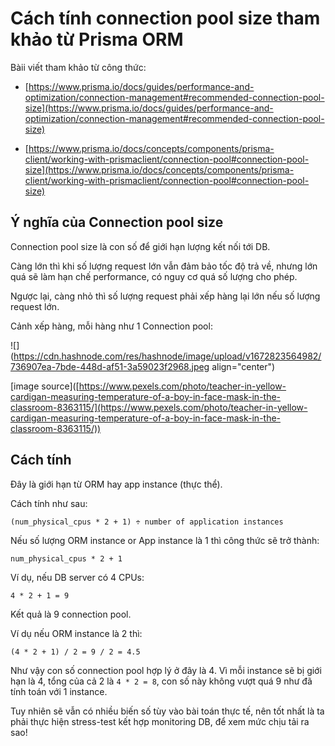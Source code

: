 # Cách tính connection pool size tham khảo từ Prisma ORM

Bàii viết tham khảo từ công thức:

* [https://www.prisma.io/docs/guides/performance-and-optimization/connection-management#recommended-connection-pool-size](https://www.prisma.io/docs/guides/performance-and-optimization/connection-management#recommended-connection-pool-size)
    
* [https://www.prisma.io/docs/concepts/components/prisma-client/working-with-prismaclient/connection-pool#connection-pool-size](https://www.prisma.io/docs/concepts/components/prisma-client/working-with-prismaclient/connection-pool#connection-pool-size)
    

## Ý nghĩa của Connection pool size

Connection pool size là con số để giới hạn lượng kết nối tới DB.

Càng lớn thì khi số lượng request lớn vẫn đảm bảo tốc độ trả về, nhưng lớn quá sẽ làm hạn chế performance, có nguy cơ quá số lượng cho phép.

Ngược lại, càng nhỏ thì số lượng request phải xếp hàng lại lớn nếu số lượng request lớn.

Cảnh xếp hàng, mỗi hàng như 1 Connection pool:

![](https://cdn.hashnode.com/res/hashnode/image/upload/v1672823564982/736907ea-7bde-448d-af51-3a59023f2968.jpeg align="center")

\[image source\]([https://www.pexels.com/photo/teacher-in-yellow-cardigan-measuring-temperature-of-a-boy-in-face-mask-in-the-classroom-8363115/](https://www.pexels.com/photo/teacher-in-yellow-cardigan-measuring-temperature-of-a-boy-in-face-mask-in-the-classroom-8363115/))

## Cách tính

Đây là giới hạn từ ORM hay app instance (thực thể).

Cách tính như sau:

```plaintext
(num_physical_cpus * 2 + 1) ÷ number of application instances
```

Nếu số lượng ORM instance or App instance là 1 thì công thức sẽ trở thành:

```plaintext
num_physical_cpus * 2 + 1
```

Ví dụ, nếu DB server có 4 CPUs:

```plaintext
4 * 2 + 1 = 9
```

Kết quả là 9 connection pool.

Ví dụ nếu ORM instance là 2 thì:

```plaintext
(4 * 2 + 1) / 2 = 9 / 2 = 4.5
```

Như vậy con số connection pool hợp lý ở đây là 4. Vì mỗi instance sẽ bị giới hạn là 4, tổng của cả 2 là `4 * 2 = 8`, con số này không vượt quá 9 như đã tính toán với 1 instance.

Tuy nhiên sẽ vẫn có nhiều biến số tùy vào bài toán thực tế, nên tốt nhất là ta phải thực hiện stress-test kết hợp monitoring DB, để xem mức chịu tải ra sao!